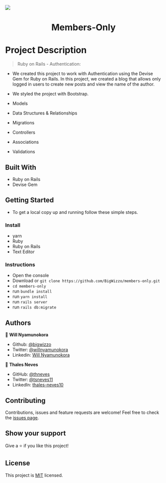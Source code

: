 ![](https://img.shields.io/badge/Microverse-blueviolet)

<h1 align="center">Members-Only</h1>

# Project Description

> Ruby on Rails - Authentication:
- We created this project to work with Authentication using the Devise Gem for Ruby on Rails. In this project, we created a blog that allows only logged in users to create new posts and view the name of the author.

- We styled the project with Bootstrap.

- Models 
- Data Structures & Relationships
- Migrations
- Controllers
- Associations
- Validations

## Built With
- Ruby on Rails
- Devise Gem

## Getting Started
- To get a local copy up and running follow these simple steps.

### Install
- yarn
- Ruby
- Ruby on Rails
- Text Editor

### Instructions
- Open the console
- Download or `git clone https://github.com/BigWizzo/members-only.git`
- `cd members-only`
- run `bundle install`
- run `yarn install`
- run `rails server`
- run `rails db:migrate`

## Authors

👤 **Will Nyamunokora**
- Github: [@bigwizzo](https://github.com/bigwizzo)
- Twitter: [@willnyamunokora](https://twitter.com/willnyamunokora)
- Linkedin: [Will Nyamunokora](https://linkedin.com/in/willnyamunokora)

👤 **Thales Neves**
- GitHub: [@thneves](https://github.com/thneves)
- Twitter: [@tsneves11](https://twitter.com/tsneves11)
- LinkedIn: [thales-neves10](https://www.linkedin.com/in/thales-neves10/)

## Contributing
Contributions, issues and feature requests are welcome!
Feel free to check the [issues page](https://github.com/BigWizzo/members-only/issues).

## Show your support
Give a ⭐️ if you like this project!

## License
This project is [MIT](./LICENSE) licensed.